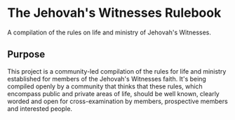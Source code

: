 # The Jehovah's Witnesses Rulebook
A compilation of the rules on life and ministry of Jehovah's Witnesses.

## Purpose
This project is a community-led compilation of the rules for life and ministry established for members of the Jehovah's Witnesses faith. It's being compiled openly by a community that thinks that these rules, which encompass public and private areas of life, should be well known, clearly worded and open for cross-examination by members, prospective members and interested people.
